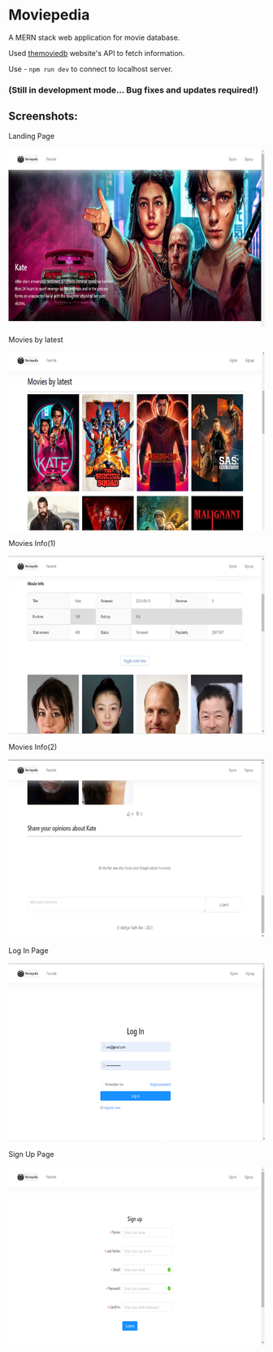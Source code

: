 # Moviepedia
A MERN stack web application for movie database.<br>

Used [themoviedb](https://www.themoviedb.org/) website's API to fetch information.

Use - `npm run dev` to connect to localhost server.<br>
### (Still in development mode... Bug fixes and updates required!)

## Screenshots: 

Landing Page<br><br>
<img src="screenshots/SS1.PNG" width="550" height="350">

Movies by latest<br><br>
<img src="screenshots/SS2.PNG" width="550" height="350">

Movies Info(1)<br><br>
<img src="screenshots/SS3.PNG" width="550" height="350">

Movies Info(2)<br><br>
<img src="screenshots/SS4.PNG" width="550" height="350">

Log In Page<br><br>
<img src="screenshots/SS5.PNG" width="550" height="350">

Sign Up Page<br><br>
<img src="screenshots/SS6.PNG" width="550" height="350">
